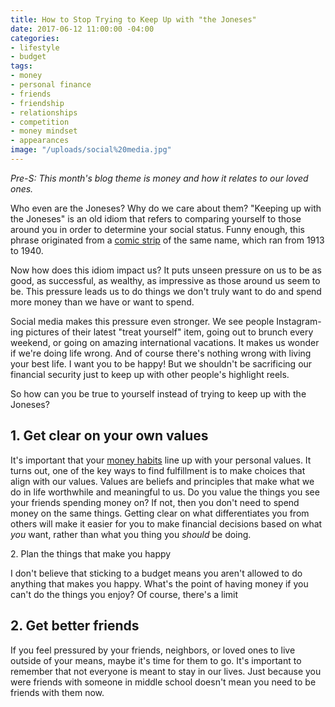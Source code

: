 ```yaml
---
title: How to Stop Trying to Keep Up with "the Joneses"
date: 2017-06-12 11:00:00 -04:00
categories:
- lifestyle
- budget
tags:
- money
- personal finance
- friends
- friendship
- relationships
- competition
- money mindset
- appearances
image: "/uploads/social%20media.jpg"
---
```


*Pre-S: This month's blog theme is money and how it relates to our loved ones.*

Who even are the Joneses? Why do we care about them? "Keeping up with the Joneses" is an old idiom that refers to comparing yourself to those around you in order to determine your social status. Funny enough, this phrase originated from a [comic strip](https://en.wikipedia.org/wiki/Keeping_Up_with_the_Joneses_(comics)) of the same name, which ran from 1913 to 1940.

Now how does this idiom impact us? It puts unseen pressure on us to be as good, as successful, as wealthy, as impressive as those around us seem to be. This pressure leads us to do things we don't truly want to do and spend more money than we have or want to spend.

Social media makes this pressure even stronger. We see people Instagram-ing pictures of their latest "treat yourself" item, going out to brunch every weekend, or going on amazing international vacations. It makes us wonder if we're doing life wrong. And of course there's nothing wrong with living your best life. I want you to be happy! But we shouldn't be sacrificing our financial security just to keep up with other people's highlight reels.

So how can you be true to yourself instead of trying to keep up with the Joneses?

## 1. Get clear on your own values

It's important that your [money habits](https://www.maggiegermano.com/blog/do-your-habits-and-values-align/) line up with your personal values. It turns out, one of the key ways to find fulfillment is to make choices that align with our values. Values are beliefs and principles that make what we do in life worthwhile and meaningful to us. Do you value the things you see your friends spending money on? If not, then you don't need to spend money on the same things. Getting clear on what differentiates you from others will make it easier for you to make financial decisions based on what *you* want, rather than what you thing you *should* be doing.

2\. Plan the things that make you happy

I don't believe that sticking to a budget means you aren't allowed to do anything that makes you happy. What's the point of having money if you can't do the things you enjoy? Of course, there's a limit

## 2. Get better friends

If you feel pressured by your friends, neighbors, or loved ones to live outside of your means, maybe it's time for them to go. It's important to remember that not everyone is meant to stay in our lives. Just because you were friends with someone in middle school doesn't mean you need to be friends with them now.